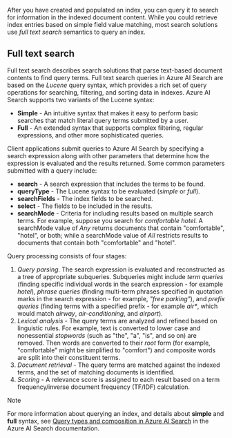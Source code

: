 After you have created and populated an index, you can query it to search for information in the indexed document content. While you could retrieve index entries based on simple field value matching, most search solutions use *full text search* semantics to query an index.

## Full text search

Full text search describes search solutions that parse text-based document contents to find query terms. Full text search queries in Azure AI Search are based on the *Lucene* query syntax, which provides a rich set of query operations for searching, filtering, and sorting data in indexes. Azure AI Search supports two variants of the Lucene syntax:

- **Simple** - An intuitive syntax that makes it easy to perform basic searches that match literal query terms submitted by a user.
- **Full** - An extended syntax that supports complex filtering, regular expressions, and other more sophisticated queries.

Client applications submit queries to Azure AI Search by specifying a search expression along with other parameters that determine how the expression is evaluated and the results returned. Some common parameters submitted with a query include:

- **search** - A search expression that includes the terms to be found.
- **queryType** - The Lucene syntax to be evaluated (*simple* or *full*).
- **searchFields** - The index fields to be searched.
- **select** - The fields to be included in the results.
- **searchMode** - Criteria for including results based on multiple search terms. For example, suppose you search for *comfortable hotel*. A searchMode value of *Any* returns documents that contain "comfortable", "hotel", or both; while a searchMode value of *All* restricts results to documents that contain both "comfortable" and "hotel".

Query processing consists of four stages:

1. *Query parsing*. The search expression is evaluated and reconstructed as a tree of appropriate subqueries. Subqueries might include *term queries* (finding specific individual words in the search expression - for example *hotel*), *phrase queries* (finding multi-term phrases specified in quotation marks in the search expression - for example, *"free parking"*), and *prefix queries* (finding terms with a specified prefix - for example *air\**, which would match *airway*, *air-conditioning*, and *airport*).
2. *Lexical analysis* - The query terms are analyzed and refined based on linguistic rules. For example, text is converted to lower case and nonessential *stopwords* (such as "the", "a", "is", and so on) are removed. Then words are converted to their *root* form (for example, "comfortable" might be simplified to "comfort") and composite words are split into their constituent terms.
3. *Document retrieval* - The query terms are matched against the indexed terms, and the set of matching documents is identified.
4. *Scoring* - A relevance score is assigned to each result based on a term frequency/inverse document frequency (TF/IDF) calculation.

> [!NOTE]
> For more information about querying an index, and details about **simple** and **full** syntax, see [Query types and composition in Azure AI Search](/azure/search/search-query-overview) in the Azure AI Search documentation.
